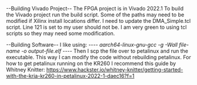 --Building Vivado Project--
The FPGA project is in Vivado 2022.1
To build the Vivado project run the build script.
Some of the paths may need to be modified if Xilinx install locations differ.
I need to update the DMA_Simple.tcl script. Line 121 is set to my user should not be.
I am very green to using tcl scripts so they may need some modification. 

--Building Software--
I like using: 
--_--
aarch64-linux-gnu-gcc -g -Wall file-name -o output-file.elf
--_--
Then I scp the file over to petalinux and run the executable. This way I can modify the code without rebuilding petalinux.
For how to get petalinux running on the KR260 I recommend this guide by Whitney Knitter:
https://www.hackster.io/whitney-knitter/getting-started-with-the-kria-kr260-in-petalinux-2022-1-daec16?f=1
